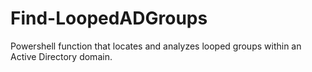 # Find-LoopedADGroups
Powershell function that locates and analyzes looped groups within an Active Directory domain.
